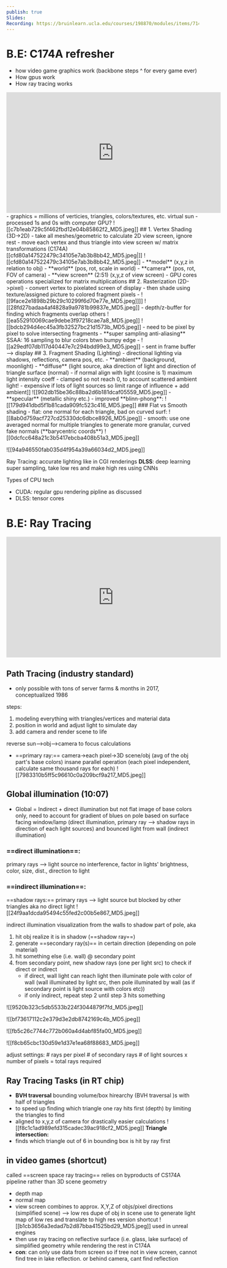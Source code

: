 ```yaml
---
publish: true
Slides: 
Recording: https://bruinlearn.ucla.edu/courses/198870/modules/items/7144928
---
```

# B.E: C174A refresher
- how video game graphics work (backbone steps ^ for every game ever)
- How gpus work
- How ray tracing works
<iframe width="560" height="315" src="https://www.youtube.com/embed/C8YtdC8mxTU?si=8bYn_ZvRSBDWcD0L" title="YouTube video player" frameborder="0" allow="accelerometer; autoplay; clipboard-write; encrypted-media; gyroscope; picture-in-picture; web-share" referrerpolicy="strict-origin-when-cross-origin" allowfullscreen></iframe>
- graphics = millions of verticies, triangles, colors/textures, etc. virtual sun
- processed 1s and 0s with computer GPU? 
![[c7b1eab729c5f462fbd12e04b85862f2_MD5.jpeg]]
## 1. Vertex Shading (3D->2D)
- take all meshes/geometric to calculate 2D view screen, ignore rest
- move each vertex and thus triangle into view screen w/ matrix transformations (C174A)[[cfd80a147522479c34105e7ab3b8bb42_MD5.jpeg|]]
![[cfd80a147522479c34105e7ab3b8bb42_MD5.jpeg]]
	- **model** (x,y,z in relation to obj)
	- **world** (pos, rot, scale in world)
	- **camera** (pos, rot, FOV of camera)
	- **view screen** (2:51) (x,y,z of view screen)
- GPU cores operations specialized for matrix multiplications
## 2. Rasterization (2D->pixel)
- convert vertex to pixelated screen of display 
- then shade using texture/assigned picture to colored fragment pixels
- ![[9face2e1898b29b29c10299f6d70e77e_MD5.jpeg]]]]
![[28fd27badaa4af4828a9a9781b99837e_MD5.jpeg]]
- depth/z-buffer for finding which fragments overlap others
![[ea552910069cae9debe3f97218cae7a8_MD5.jpeg]]
![[bdcb294d4ec45a3fb32527bc21d1573b_MD5.jpeg]]
	- need to be pixel by pixel to solve intersecting fragments
	- **super sampling anti-aliasing** SSAA: 16 sampling to blur colors btwn bumpy edge
	- ![[a29edf07db117d40447e7c294bdd99e3_MD5.jpeg]]
	- sent in frame buffer --> display
## 3. Fragment Shading (Lighting)
- directional lighting via shadows, reflections, camera pos, etc.
	- **ambient** (background, moonlight)
	- **diffuse** (light source, aka direction of light and direction of triangle surface (normal)
		- if normal align with light (cosine is 1) maximum light intensity coeff
		- clamped so not reach 0, to account scattered ambient light!
		- expensive if lots of light sources so limit range of influence + add ambient]]
![[902db15be36c88ba2d6b181dcaf05559_MD5.jpeg]]
	- **specular** (metallic shiny etc.)
	- improved **blinn-phong**: 
![[179d941dbd5f1b81cada909fc523c416_MD5.jpeg]]
### Flat vs Smooth shading
- flat: one normal for each triangle, bad on curved surf:
![[8ab0d759acf727cd25330dc6dbce8926_MD5.jpeg]]
- smooth: use one averaged normal for multiple triangles to generate more granular, curved fake normals (**barycentric coords**)
![[0dcfcc648a21c3b5417ebcba408b51a3_MD5.jpeg]]

![[94a946550fab035d4f954a39a66034d2_MD5.jpeg]]

Ray Tracing: accurate lighting like in CGI renderings
**DLSS**: deep learning super sampling, take low res and make high res using CNNs 

Types of CPU tech
- CUDA:  regular gpu rendering pipline as discussed
- DLSS: tensor cores

# B.E: Ray Tracing
<iframe width="560" height="315" src="https://www.youtube.com/embed/iOlehM5kNSk?si=PTEetcbMgEJAp1E6" title="YouTube video player" frameborder="0" allow="accelerometer; autoplay; clipboard-write; encrypted-media; gyroscope; picture-in-picture; web-share" referrerpolicy="strict-origin-when-cross-origin" allowfullscreen></iframe>

## Path Tracing (industry standard)
- only possible with tons of server farms & months in 2017, conceptualized 1986

steps:
1. modeling everything with triangles/vertices and material data
2. position in world and adjust light to simulate day
3. add camera and render scene to life

reverse sun-->obj-->camera to focus calculations
- ==primary ray:== camera->each pixel->3D scene/obj (avg of the obj part's base colors)
insane parallel operation (each pixel independent, calculate same thousand rays for each)
![[7983310b5ff5c96610c0a209bcf9a217_MD5.jpeg]]
## Global illumination (10:07)
- Global = Indirect + direct illumination
but not flat image of base colors only, need to account for gradient of blues on pole based on surface facing window/lamp (direct illumination, primary ray --> shadow rays in direction of each light sources) and bounced light from wall (indirect illumination)

### ==direct illumination==: 
primary rays --> light source no interference, factor in lights' brightness, color, size, dist., direction to light
### ==indirect illumination==: 
==shadow rays:== primary rays --> light source but blocked by other triangles aka no direct light
![[24f9aa1dcda95494c55fed2c00b5e867_MD5.jpeg]]

indirect illumination visualization from the walls to shadow part of pole, aka 
1. hit obj realize it is in shadow (==shadow ray==)
2. generate ==secondary ray(s)== in certain direction (depending on pole material) 
3. hit something else (i.e. wall) @ secondary point
4. from secondary point, new shadow rays (one per light src) to check if direct or indirect
	- if direct, wall light can reach light then illuminate pole with color of wall (wall illuminated by light src, then pole illuminated by wall (as if secondary point is light source with colors etc))
	- if only indirect, repeat step 2 until step 3 hits something

![[9520b323c5db5533b224f3044879f7fd_MD5.jpeg]]

![[bf73617112c2e379d3e2db8742169c4b_MD5.jpeg]]

![[fb5c26c7744c772b060a4d4abf85fa00_MD5.jpeg]]

![[f8cb65cbc130d59e1d37e1ea68f88683_MD5.jpeg]]

adjust settings:
\# rays per pixel
\# of secondary rays
\# of light sources
x number of pixels = total rays required

## Ray Tracing Tasks (in RT chip)

- **BVH traversal** bounding volume/box hirearchy (BVH traversal )s with half of triangles
- to speed up finding which triangle one ray hits first (depth) by limiting the triangles to find
- aligned to x,y,z of camera for drastically easier calculations
![[f8c1c1ad989efd315cadec39ac918cf2_MD5.jpeg]]
**Triangle intersection:**
- finds which triangle out of 6 in bounding box is hit by ray first

## in video games (shortcut)
called ==screen space ray tracing==
relies on byproducts of CS174A pipeline rather than 3D scene geometry
- depth map
- normal map
- view screen
combines to approx. X,Y,Z of objs/pixel directions (simplified scene) --> low res dupe of obj in scene
use to generate light map of low res and translate to high res version shortcut
![[b1cb3656a3edad7b2d87bba41525bd29_MD5.jpeg]]
used in unreal engines
- then use ray tracing on reflective surface (i.e. glass, lake surface) of simplified geometry while rendering the rest in C174A 
- **con**: can only use data from screen so if tree not in view screen, cannot find tree in lake reflection. or behind camera, cant find reflection